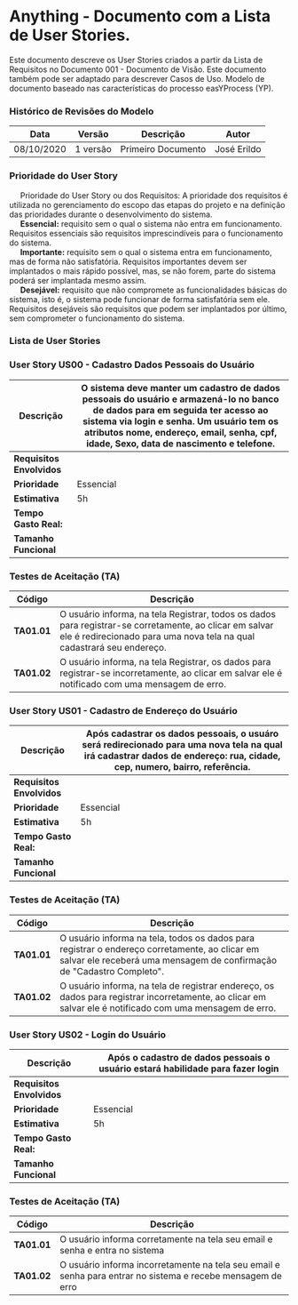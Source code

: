 # Anything - Documento com a Lista de User Stories.

Este documento descreve os User Stories criados a partir da Lista de Requisitos no Documento 001 - Documento de Visão. Este documento também pode ser adaptado para descrever Casos de Uso. Modelo de documento baseado nas características do processo easYProcess (YP).

### Histórico de Revisões do Modelo  

Data | Versão | Descrição | Autor 
 -------- | ----------- | ---------- | ------------ 
 08/10/2020      | 1 versão  | Primeiro Documento | José Erildo
 
 
### Prioridade do User Story  
&nbsp;&nbsp;&nbsp;&nbsp;&nbsp;Prioridade do User Story ou dos Requisitos: A prioridade dos requisitos é utilizada no gerenciamento do escopo das etapas do projeto e na definição das prioridades durante o desenvolvimento do sistema.  
&nbsp;&nbsp;&nbsp;&nbsp;&nbsp;**Essencial:** requisito sem o qual o sistema não entra em funcionamento. Requisitos essenciais são requisitos imprescindíveis para o funcionamento do sistema.  
&nbsp;&nbsp;&nbsp;&nbsp;&nbsp;**Importante:** requisito sem o qual o sistema entra em funcionamento, mas de forma não satisfatória. Requisitos importantes devem ser implantados o mais rápido possível, mas, se não forem, parte do sistema poderá ser implantada mesmo assim.  
&nbsp;&nbsp;&nbsp;&nbsp;&nbsp;**Desejável:** requisito que não compromete as funcionalidades básicas do sistema, isto é, o sistema pode funcionar de forma satisfatória sem ele. Requisitos desejáveis são requisitos que podem ser implantados por último, sem comprometer o funcionamento do sistema.  
 
 ### Lista de User Stories
   
### User Story US00 - Cadastro Dados Pessoais do Usuário

| **Descrição**  | O sistema deve manter um cadastro de dados pessoais do usuário e armazená-lo no banco de dados para em seguida ter acesso ao sistema via login e senha. Um usuário tem os atributos nome, endereço, email, senha, cpf, idade, Sexo, data de nascimento e telefone.
|---|---|
|  **Requisitos Envolvidos**  |   |
|   **Prioridade**  |  Essencial |
|  **Estimativa**  |  5h  |
|  **Tempo Gasto Real:** |   | 
|  **Tamanho Funcional**  |   |  

### Testes de Aceitação (TA)
| Código | Descrição |
|---|---|
|  **TA01.01**  | O usuário informa, na tela Registrar, todos os dados para registrar-se corretamente, ao clicar em salvar ele é redirecionado para uma nova tela na qual cadastrará seu endereço.  |
|   **TA01.02**  | O usuário informa, na tela Registrar, os dados para registrar-se incorretamente, ao clicar em salvar ele é notificado com uma mensagem de erro. |
 
### User Story US01 - Cadastro de Endereço do Usuário

| **Descrição**  | Após cadastrar os dados pessoais, o usuáro será redirecionado para uma nova tela na qual irá cadastrar dados de endereço: rua, cidade, cep, numero, bairro, referência.
|---|---|
|  **Requisitos Envolvidos**  |   |
|   **Prioridade**  |  Essencial |
|  **Estimativa**  |  5h  |
|  **Tempo Gasto Real:** |   | 
|  **Tamanho Funcional**  |   |  

### Testes de Aceitação (TA)
| Código | Descrição |
|---|---|
|  **TA01.01**  | O usuário informa na tela, todos os dados para registrar o endereço corretamente, ao clicar em salvar ele receberá uma mensagem de confirmação de "Cadastro Completo". |
|   **TA01.02**  | O usuário informa, na tela de registrar endereço, os dados para registrar  incorretamente, ao clicar em salvar ele é notificado com uma mensagem de erro. |
 
### User Story US02 - Login do Usuário

| **Descrição**  | Após o cadastro de dados pessoais o  usuário estará habilidade para fazer login |
|---|---|
|  **Requisitos Envolvidos**  |   |
|   **Prioridade**  |  Essencial |
|  **Estimativa**  |  5h  |
|  **Tempo Gasto Real:** |   | 
|  **Tamanho Funcional**  |   |  

### Testes de Aceitação (TA)
| Código | Descrição |
|---|---|
|  **TA01.01**  | O usuário informa corretamente na tela seu email e senha e entra no sistema |
|   **TA01.02**  | O usuário informa incorretamente na tela seu email e senha para entrar no sistema e recebe mensagem de erro|
